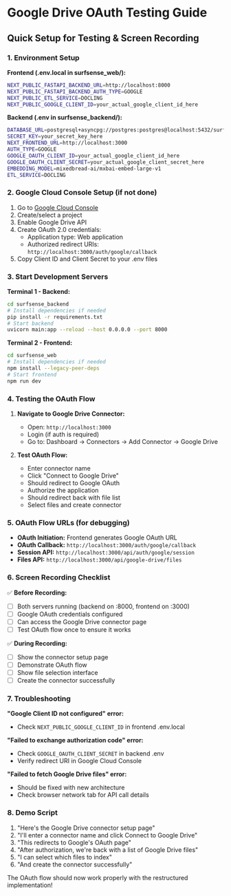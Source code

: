 # Google Drive OAuth Testing Guide

## Quick Setup for Testing & Screen Recording

### 1. Environment Setup

**Frontend (.env.local in surfsense_web/):**
```bash
NEXT_PUBLIC_FASTAPI_BACKEND_URL=http://localhost:8000
NEXT_PUBLIC_FASTAPI_BACKEND_AUTH_TYPE=GOOGLE
NEXT_PUBLIC_ETL_SERVICE=DOCLING
NEXT_PUBLIC_GOOGLE_CLIENT_ID=your_actual_google_client_id_here
```

**Backend (.env in surfsense_backend/):**
```bash
DATABASE_URL=postgresql+asyncpg://postgres:postgres@localhost:5432/surfsense
SECRET_KEY=your_secret_key_here
NEXT_FRONTEND_URL=http://localhost:3000
AUTH_TYPE=GOOGLE
GOOGLE_OAUTH_CLIENT_ID=your_actual_google_client_id_here
GOOGLE_OAUTH_CLIENT_SECRET=your_actual_google_client_secret_here
EMBEDDING_MODEL=mixedbread-ai/mxbai-embed-large-v1
ETL_SERVICE=DOCLING
```

### 2. Google Cloud Console Setup (if not done)

1. Go to [Google Cloud Console](https://console.cloud.google.com/)
2. Create/select a project
3. Enable Google Drive API
4. Create OAuth 2.0 credentials:
   - Application type: Web application
   - Authorized redirect URIs: `http://localhost:3000/auth/google/callback`
5. Copy Client ID and Client Secret to your .env files

### 3. Start Development Servers

**Terminal 1 - Backend:**
```bash
cd surfsense_backend
# Install dependencies if needed
pip install -r requirements.txt
# Start backend
uvicorn main:app --reload --host 0.0.0.0 --port 8000
```

**Terminal 2 - Frontend:**
```bash
cd surfsense_web
# Install dependencies if needed
npm install --legacy-peer-deps
# Start frontend
npm run dev
```

### 4. Testing the OAuth Flow

1. **Navigate to Google Drive Connector:**
   - Open: `http://localhost:3000`
   - Login (if auth is required)
   - Go to: Dashboard → Connectors → Add Connector → Google Drive

2. **Test OAuth Flow:**
   - Enter connector name
   - Click "Connect to Google Drive"
   - Should redirect to Google OAuth
   - Authorize the application
   - Should redirect back with file list
   - Select files and create connector

### 5. OAuth Flow URLs (for debugging)

- **OAuth Initiation:** Frontend generates Google OAuth URL
- **OAuth Callback:** `http://localhost:3000/auth/google/callback`
- **Session API:** `http://localhost:3000/api/auth/google/session`
- **Files API:** `http://localhost:3000/api/google-drive/files`

### 6. Screen Recording Checklist

✅ **Before Recording:**
- [ ] Both servers running (backend on :8000, frontend on :3000)
- [ ] Google OAuth credentials configured
- [ ] Can access the Google Drive connector page
- [ ] Test OAuth flow once to ensure it works

✅ **During Recording:**
- [ ] Show the connector setup page
- [ ] Demonstrate OAuth flow
- [ ] Show file selection interface
- [ ] Create the connector successfully

### 7. Troubleshooting

**"Google Client ID not configured" error:**
- Check `NEXT_PUBLIC_GOOGLE_CLIENT_ID` in frontend .env.local

**"Failed to exchange authorization code" error:**
- Check `GOOGLE_OAUTH_CLIENT_SECRET` in backend .env
- Verify redirect URI in Google Cloud Console

**"Failed to fetch Google Drive files" error:**
- Should be fixed with new architecture
- Check browser network tab for API call details

### 8. Demo Script

1. "Here's the Google Drive connector setup page"
2. "I'll enter a connector name and click Connect to Google Drive"
3. "This redirects to Google's OAuth page"
4. "After authorization, we're back with a list of Google Drive files"
5. "I can select which files to index"
6. "And create the connector successfully"

The OAuth flow should now work properly with the restructured implementation!
